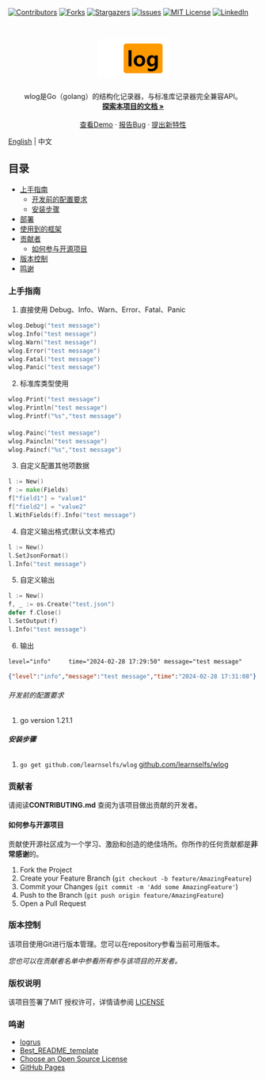 <!-- PROJECT SHIELDS -->

[![Contributors][contributors-shield]][contributors-url]
[![Forks][forks-shield]][forks-url]
[![Stargazers][stars-shield]][stars-url]
[![Issues][issues-shield]][issues-url]
[![MIT License][license-shield]][license-url]
[![LinkedIn][linkedin-shield]][linkedin-url]

<!-- PROJECT LOGO -->
<br />

<p align="center">
  <a href="https://github.com/learnselfs/wlog/">
    <img src="logo.png" alt="Logo"  height="80">
  </a>

<h3 align="center"></h3>
  <p align="center">
wlog是Go（golang）的结构化记录器，与标准库记录器完全兼容API。
    <br />
    <a href="https://github.com//learnselfs/wlog"><strong>探索本项目的文档 »</strong></a>
    <br />
    <br />
    <a href="https://github.com//learnselfs/wlog">查看Demo</a>
    ·
    <a href="https://github.com//learnselfs/wlog/issues">报告Bug</a>
    ·
    <a href="https://github.com//learnselfs/wlog/issues">提出新特性</a>
  </p>

</p>

[English](./README.md) | 中文 
## 目录

- [上手指南](#上手指南)
    - [开发前的配置要求](#开发前的配置要求)
    - [安装步骤](#安装步骤)
- [部署](#部署)
- [使用到的框架](#使用到的框架)
- [贡献者](#贡献者)
    - [如何参与开源项目](#如何参与开源项目)
- [版本控制](#版本控制)
- [鸣谢](#鸣谢)

### 上手指南
1. 直接使用 Debug、Info、Warn、Error、Fatal、Panic 
```go
wlog.Debug("test message")
wlog.Info("test message")
wlog.Warn("test message")
wlog.Error("test message")
wlog.Fatal("test message")
wlog.Panic("test message")
```
2. 标准库类型使用 
````go
wlog.Print("test message")
wlog.Println("test message")
wlog.Printf("%s","test message")

wlog.Painc("test message")
wlog.Paincln("test message")
wlog.Paincf("%s","test message")
````
3. 自定义配置其他项数据
```go
l := New()
f := make(Fields)
f["field1"] = "value1"
f["field2"] = "value2"
l.WithFields(f).Info("test message")
```
4. 自定义输出格式(默认文本格式)
```go
l := New()
l.SetJsonFormat()
l.Info("test message")
```
5. 自定义输出
```go
l := New()
f, _ := os.Create("test.json")
defer f.Close()
l.SetOutput(f)
l.Info("test message")

```
6. 输出
```text
level="info"	 time="2024-02-28 17:29:50"	message="test message"
```
```json
{"level":"info","message":"test message","time":"2024-02-28 17:31:08"}
```
###### 开发前的配置要求

1. go version 1.21.1 

###### **安装步骤**

1. `go get github.com/learnselfs/wlog` 
[github.com/learnselfs/wlog](https://pkg.go.dev/github.com/learnselfs/wlog)

### 贡献者

请阅读**CONTRIBUTING.md** 查阅为该项目做出贡献的开发者。

#### 如何参与开源项目

贡献使开源社区成为一个学习、激励和创造的绝佳场所。你所作的任何贡献都是**非常感谢**的。


1. Fork the Project
2. Create your Feature Branch (`git checkout -b feature/AmazingFeature`)
3. Commit your Changes (`git commit -m 'Add some AmazingFeature'`)
4. Push to the Branch (`git push origin feature/AmazingFeature`)
5. Open a Pull Request



### 版本控制

该项目使用Git进行版本管理。您可以在repository参看当前可用版本。

*您也可以在贡献者名单中参看所有参与该项目的开发者。*

### 版权说明

该项目签署了MIT 授权许可，详情请参阅 [LICENSE](https://github.com//learnselfs/wlog/blob/master/LICENSE)

### 鸣谢


- [logrus](https://github.com/sirupsen/logrus)
- [Best_README_template](https://github.com/shaojintian/Best_README_template)
- [Choose an Open Source License](https://choosealicense.com)
- [GitHub Pages](https://pages.github.com)

<!-- links -->
[your-project-path]:/learnselfs/wlog
[contributors-shield]: https://img.shields.io/github/contributors/learnselfs/wlog.svg?style=flat-square
[contributors-url]: https://github.com//learnselfs/wlog/graphs/contributors
[forks-shield]: https://img.shields.io/github/forks//learnselfs/wlog.svg?style=flat-square
[forks-url]: https://github.com/learnselfs/wlog/network/members
[stars-shield]: https://img.shields.io/github/stars//learnselfs/wlog.svg?style=flat-square
[stars-url]: https://github.com//learnselfs/wlog/stargazers
[issues-shield]: https://img.shields.io/github/issues/learnselfs/wlog.svg?style=flat-square
[issues-url]: https://img.shields.io/github/issues//learnselfs/wlog.svg
[license-shield]: https://img.shields.io/github/license//learnselfs/wlog.svg?style=flat-square
[license-url]: https://github.com/learnselfs/wlog/blob/master/LICENSE
[linkedin-shield]: https://img.shields.io/badge/-LinkedIn-black.svg?style=flat-square&logo=linkedin&colorB=555
[linkedin-url]: https://linkedin.com/in/shaojintian